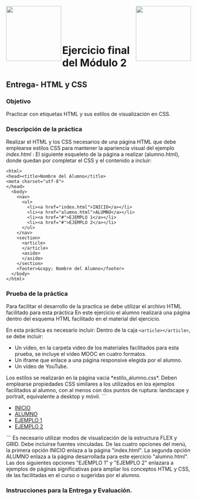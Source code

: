 <img  align="left" width="150" style="float: left;" src="https://www.upm.es/sfs/Rectorado/Gabinete%20del%20Rector/Logos/UPM/CEI/LOGOTIPO%20leyenda%20color%20JPG%20p.png">
<img  align="right" width="150" style="float: right;" src="https://miriadax.net/wp-content/uploads/2020/11/logo_mx_1x.png">

<br/><br/><br/>
# Ejercicio final del Módulo 2
## Entrega- HTML y CSS
### Objetivo
Practicar con etiquetas HTML y sus estilos de visualización en CSS.
### Descripción de la práctica
Realizar el HTML y los CSS necesarios de una página HTML que debe emplearse
estilos CSS para mantener la apariencia visual del ejemplo *index.html* :
El siguiente esqueleto de la página a realizar (alumno.html), donde quedan por
completar el CSS y el contenido a incluir:
```
<html>
<head><title>Nombre del Alumno</title>
<meta charset="utf-8">
</head>
  <body>
    <nav>
      <ul>
        <li><a href="index.html">INICIO</a></li>
        <li><a href="alumno.html">ALUMNO</a></li>
        <li><a href="#">EJEMPLO 1</a></li>
        <li><a href="#">EJEMPLO 2</a></li>
      </ul>
    </nav>
    <section>
      <article>
      </article>
      <aside>
      </aside>
    </section>
    <footer>&copy; Nombre del Alumno</footer>
  </body>
</html>
```
### Prueba de la práctica
Para facilitar el desarrollo de la practica se debe utilizar el archivo HTML facilitado para esta práctica En este ejercicio el alumno realizará una página dentro del esquema HTML facilitado en el material del ejercicio.

En esta práctica es necesario incluir:
Dentro de la caja ```<article></article>```, se debe incluir:
<ul>
<li>Un vídeo, en la carpeta video de los materiales facilitados para esta prueba, se incluye el vídeo MOOC en cuatro formatos.</li>
<li>Un iframe que enlace a una página responsive elegida por el alumno.</li>
<li>Un vídeo de YouTube.</li>
</ul>
Los estilos se realizarán en la página vacia *estilo_alumno.css*.
Deben emplearse propiedades CSS similares a los utilizados en los ejemplos facilitados al alumno, con al menos con dos puntos de ruptura: landscape y portrait, equivalente a desktop y móvil.
```
<nav>
  <ul>
    <li><a href="index.html">INICIO</a></li>
    <li><a href="alumno.html">ALUMNO</a></li>
    <li><a href="#">EJEMPLO 1</a></li>
    <li><a href="#">EJEMPLO 2</a></li>
  </ul>
</nav>
```
Es necesario utilizar modos de visualización de la estructura FLEX y GRID.
Debe incluirse fuentes vinculadas.
De las cuatro opciones del menú, la primera opción INICIO enlaza a la página "index.html".
La segunda opción ALUMNO enlaza a la página desarrollada para este ejercicio "alumno.html".
Las dos siguientes opciones "EJEMPLO 1" y "EJEMPLO 2" enlazara a ejemplos de páginas significativas para ampliar los conceptos HTML y CSS, de las facilitadas en el curso o sugeridas por el alumno.

### Instrucciones para la Entrega y Evaluación.

